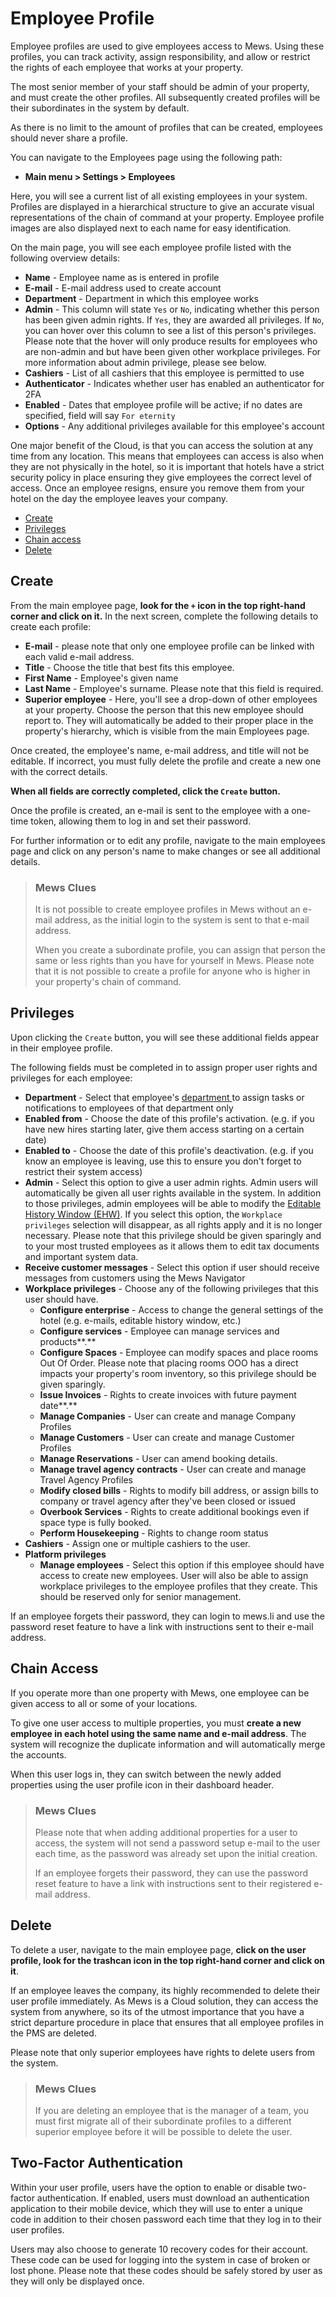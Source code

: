 # Employee Profile

Employee profiles are used to give employees access to Mews. Using these profiles, you can track activity, assign responsibility, and allow or restrict the rights of each employee that works at your property.

The most senior member of your staff should be admin of your property, and must create the other profiles. All subsequently created profiles will be their subordinates in the system by default.

As there is no limit to the amount of profiles that can be created, employees should never share a profile.

You can navigate to the Employees page using the following path:

* **Main menu &gt; Settings &gt; Employees**

Here, you will see a current list of all existing employees in your system. Profiles are displayed in a hierarchical structure to give an accurate visual representations of the chain of command at your property. Employee profile images are also displayed next to each name for easy identification.

On the main page, you will see each employee profile listed with the following overview details:

* **Name** - Employee name as is entered in profile
* **E-mail** - E-mail address used to create account
* **Department** - Department in which this employee works
* **Admin** - This column will state `Yes` or `No`, indicating whether this person has been given admin rights. If `Yes`, they are awarded all privileges. If `No`, you can hover over this column to see a list of this person's privileges. Please note that the hover will only produce results for employees who are non-admin and but have been given other workplace privileges. For more information about admin privilege, please see below. 
* **Cashiers** - List of all cashiers that this employee is permitted to use
* **Authenticator** - Indicates whether user has enabled an authenticator for 2FA
* **Enabled** - Dates that employee profile will be active; if no dates are specified, field will say `For eternity`
* **Options** - Any additional privileges available for this employee's account

One major benefit of the Cloud, is that you can access the solution at any time from any location. This means that employees can access is also when they are not physically in the hotel, so it is important that hotels have a strict security policy in place ensuring they give employees the correct level of access. Once an employee resigns, ensure you remove them from your hotel on the day the employee leaves your company.

* [Create](employee-profile.md#create)
* [Privileges](employee-profile.md#privileges)
* [Chain access](employee-profile.md#chain-access)
* [Delete](employee-profile.md#delete)

## Create

From the main employee page, **look for the **`+`** icon in the top right-hand corner and click on it.** In the next screen, complete the following details to create each profile:

* **E-mail** - please note that only one employee profile can be linked with each valid e-mail address. 
* **Title** - Choose the title that best fits this employee. 
* **First Name** - Employee's given name
* **Last Name** - Employee's surname. Please note that this field is required.
* **Superior employee** - Here, you'll see a drop-down of other employees at your property. Choose the person that this new employee should report to. They will automatically be added to their proper place in the property's hierarchy, which is visible from the main Employees page.  

Once created, the employee's name, e-mail address, and title will not be editable. If incorrect, you must fully delete the profile and create a new one with the correct details.

**When all fields are correctly completed, click the **`Create`** button.**

Once the profile is created, an e-mail is sent to the employee with a one-time token, allowing them to log in and set their password.

For further information or to edit any profile, navigate to the main employees page and click on any person's name to make changes or see all additional details.

> ### Mews Clues
>
> It is not possible to create employee profiles in Mews without an e-mail address, as the initial login to the system is sent to that e-mail address.
>
> When you create a subordinate profile, you can assign that person the same or less rights than you have for yourself in Mews. Please note that it is not possible to create a profile for anyone who is higher in your property's chain of command.

## Privileges

Upon clicking the `Create` button, you will see these additional fields appear in their employee profile.

The following fields must be completed in to assign proper user rights and privileges for each employee:

* **Department** - Select that employee's [department ](../settings/users-settings/departments.md)to assign tasks or notifications to employees of that department only
* **Enabled from** - Choose the date of this profile's activation. \(e.g. if you have new hires starting later, give them access starting on a certain date\)
* **Enabled to** - Choose the date of this profile's deactivation. \(e.g. if you know an employee is leaving, use this to ensure you don't forget to restrict their system access\)
* **Admin** - Select this option to give a user admin rights. Admin users will automatically be given all user rights available in the system. In addition to those privileges, admin employees will be able to modify the [Editable History Window \(EHW\)](https://github.com/mews-systems/commander-guide/tree/aba4aad5c9d2bc8ec74b2a6c202f25d981c8b45b/settings/finance-settings/accounting-configuration.html). If you select this option, the `Workplace privileges` selection will disappear, as all rights apply and it is no longer necessary. Please note that this privilege should be given sparingly and to your most trusted employees as it allows them to edit tax documents and important system data. 
* **Receive customer messages** - Select this option if user should receive messages from customers using the Mews Navigator
* **Workplace privileges** - Choose any of the following privileges that this user should have.
  * **Configure enterprise** - Access to change the general settings of the hotel \(e.g. e-mails, editable history window, etc.\)
  * **Configure services** - Employee can manage services and products**.**
  * **Configure Spaces** - Employee can modify spaces and place rooms Out Of Order. Please note that placing rooms OOO has a direct impacts your property's room inventory, so this privilege should be given sparingly.
  * **Issue Invoices** - Rights to create invoices with future payment date**.**
  * **Manage Companies** - User can create and manage Company Profiles
  * **Manage Customers** - User can create and manage Customer Profiles
  * **Manage Reservations** - User can amend booking details.
  * **Manage travel agency contracts** - User can create and manage Travel Agency Profiles
  * **Modify closed bills** - Rights to modify bill address, or assign bills to company or travel agency after they've been closed or issued
  * **Overbook Services** - Rights to create additional bookings even if space type is fully booked.
  * **Perform Housekeeping** - Rights to change room status 
* **Cashiers** - Assign one or multiple cashiers to the user.
* **Platform privileges**
  * **Manage employees** - Select this option if this employee should have access to create new employees. User will also be able to assign workplace privileges to the employee profiles that they create. This should be reserved only for senior management.

If an employee forgets their password, they can login to mews.li and use the password reset feature to have a link with instructions sent to their e-mail address.

## Chain Access

If you operate more than one property with Mews, one employee can be given access to all or some of your locations.

To give one user access to multiple properties, you must **create a new employee in each hotel using the same name and e-mail address**. The system will recognize the duplicate information and will automatically merge the accounts.

When this user logs in, they can switch between the newly added properties using the user profile icon in their dashboard header.

> ### Mews Clues
>
> Please note that when adding additional properties for a user to access, the system will not send a password setup e-mail to the user each time, as the password was already set upon the initial creation.
>
> If an employee forgets their password, they can use the password reset feature to have a link with instructions sent to their registered e-mail address.

## Delete

To delete a user, navigate to the main employee page, **click on the user profile, look for the trashcan icon in the top right-hand corner and click on it**.

If an employee leaves the company, its highly recommended to delete their user profile immediately. As Mews is a Cloud solution, they can access the system from anywhere, so its of the utmost importance that you have a strict departure procedure in place that ensures that all employee profiles in the PMS are deleted.

Please note that only superior employees have rights to delete users from the system.

> ### Mews Clues
>
> If you are deleting an employee that is the manager of a team, you must first migrate all of their subordinate profiles to a different superior employee before it will be possible to delete the user.

## Two-Factor Authentication

Within your user profile, users have the option to enable or disable two-factor authentication. If enabled, users must download an authentication application to their mobile device, which they will use to enter a unique code in addition to their chosen password each time that they log in to their user profiles.

 Users may also choose to generate 10 recovery codes for their account. These code can be used for logging into the system in case of broken or lost phone. Please note that these codes should be safely stored by user as they will only be displayed once.

